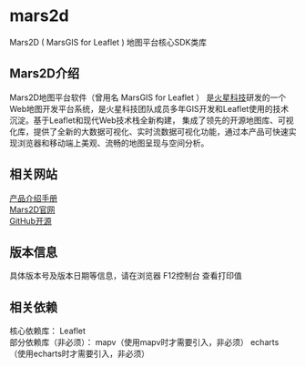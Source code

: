 # mars2d
 Mars2D ( MarsGIS for Leaflet ) 地图平台核心SDK类库



## Mars2D介绍
 Mars2D地图平台软件（曾用名 MarsGIS for Leaflet ） 是[火星科技](http://www.marsgis.cn/)研发的一个Web地图开发平台系统，是火星科技团队成员多年GIS开发和Leaflet使用的技术沉淀。基于Leaflet和现代Web技术栈全新构建， 集成了领先的开源地图库、可视化库，提供了全新的大数据可视化、实时流数据可视化功能，通过本产品可快速实现浏览器和移动端上美观、流畅的地图呈现与空间分析。


## 相关网站
[产品介绍手册](http://leaflet.marsgis.cn/docs/file/cpjs.pdf)  
[Mars2D官网](http://leaflet.marsgis.cn)  
[GitHub开源](https://github.com/marsgis/MarsGIS-for-Leaflet)


## 版本信息
   具体版本号及版本日期等信息，请在浏览器 F12控制台 查看打印值 
 

## 相关依赖
 核心依赖库： Leaflet   
 部分依赖库（非必须）： 
    mapv（使用mapv时才需要引入，非必须） 
    echarts （使用echarts时才需要引入，非必须）   

